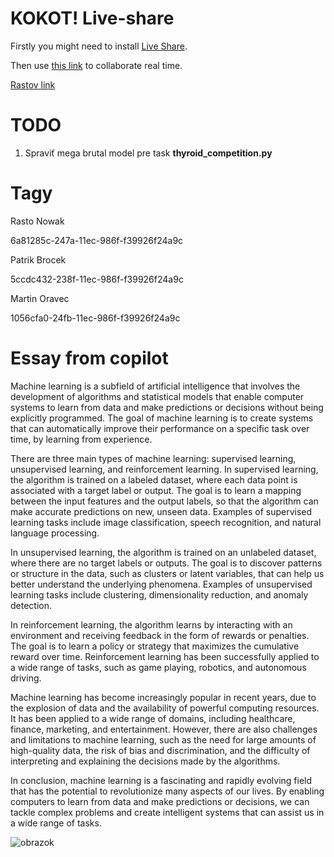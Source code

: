 #  KOKOT! Live-share

Firstly you might need to install [Live Share](https://marketplace.visualstudio.com/items?itemName=MS-vsliveshare.vsliveshare).

Then use [this link](https://prod.liveshare.vsengsaas.visualstudio.com/join?4300E68F7A71705BE6E1E788894D106B4643) to collaborate real time.

[Rastov link](https://prod.liveshare.vsengsaas.visualstudio.com/join?3A317AB245D853BB44D72D6587DF6B51C455)


# TODO 

1. Spraviť mega brutal model pre task **thyroid_competition.py**


# Tagy

Rasto Nowak

6a81285c-247a-11ec-986f-f39926f24a9c

Patrik Brocek

5ccdc432-238f-11ec-986f-f39926f24a9c

Martin Oravec

1056cfa0-24fb-11ec-986f-f39926f24a9c


# Essay from copilot

Machine learning is a subfield of artificial intelligence that involves the development of algorithms and statistical models that enable computer systems to learn from data and make predictions or decisions without being explicitly programmed. The goal of machine learning is to create systems that can automatically improve their performance on a specific task over time, by learning from experience.

There are three main types of machine learning: supervised learning, unsupervised learning, and reinforcement learning. In supervised learning, the algorithm is trained on a labeled dataset, where each data point is associated with a target label or output. The goal is to learn a mapping between the input features and the output labels, so that the algorithm can make accurate predictions on new, unseen data. Examples of supervised learning tasks include image classification, speech recognition, and natural language processing.

In unsupervised learning, the algorithm is trained on an unlabeled dataset, where there are no target labels or outputs. The goal is to discover patterns or structure in the data, such as clusters or latent variables, that can help us better understand the underlying phenomena. Examples of unsupervised learning tasks include clustering, dimensionality reduction, and anomaly detection.

In reinforcement learning, the algorithm learns by interacting with an environment and receiving feedback in the form of rewards or penalties. The goal is to learn a policy or strategy that maximizes the cumulative reward over time. Reinforcement learning has been successfully applied to a wide range of tasks, such as game playing, robotics, and autonomous driving.

Machine learning has become increasingly popular in recent years, due to the explosion of data and the availability of powerful computing resources. It has been applied to a wide range of domains, including healthcare, finance, marketing, and entertainment. However, there are also challenges and limitations to machine learning, such as the need for large amounts of high-quality data, the risk of bias and discrimination, and the difficulty of interpreting and explaining the decisions made by the algorithms.

In conclusion, machine learning is a fascinating and rapidly evolving field that has the potential to revolutionize many aspects of our lives. By enabling computers to learn from data and make predictions or decisions, we can tackle complex problems and create intelligent systems that can assist us in a wide range of tasks.

![obrazok](https://i.itworldcanada.com/wp-content/uploads/2023/08/GettyImages-1448152453-696x391.jpg)

